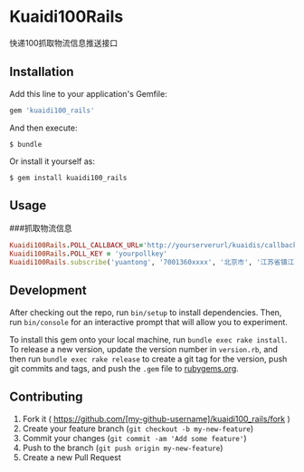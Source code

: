 # Kuaidi100Rails

快递100抓取物流信息推送接口


## Installation

Add this line to your application's Gemfile:

```ruby
gem 'kuaidi100_rails'
```

And then execute:

    $ bundle

Or install it yourself as:

    $ gem install kuaidi100_rails

## Usage

###抓取物流信息
```ruby
Kuaidi100Rails.POLL_CALLBACK_URL='http://yourserverurl/kuaidis/callback'
Kuaidi100Rails.POLL_KEY = 'yourpollkey'
Kuaidi100Rails.subscribe('yuantong', '7001360xxxx', '北京市', '江苏省镇江市丹阳市',nil,'152xxxxyyyy','company name','product name')
```
## Development

After checking out the repo, run `bin/setup` to install dependencies. Then, run `bin/console` for an interactive prompt that will allow you to experiment.

To install this gem onto your local machine, run `bundle exec rake install`. To release a new version, update the version number in `version.rb`, and then run `bundle exec rake release` to create a git tag for the version, push git commits and tags, and push the `.gem` file to [rubygems.org](https://rubygems.org).

## Contributing

1. Fork it ( https://github.com/[my-github-username]/kuaidi100_rails/fork )
2. Create your feature branch (`git checkout -b my-new-feature`)
3. Commit your changes (`git commit -am 'Add some feature'`)
4. Push to the branch (`git push origin my-new-feature`)
5. Create a new Pull Request
